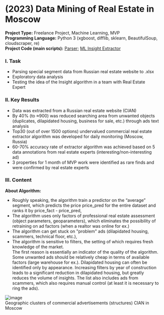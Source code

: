# (2023) Data Mining of Real Estate in Moscow 
**Project Type:**  Freelance Project, Machine Learning, MVP  
**Programming Language:** Python 3 (xgboost, difflib, sklearn, BeautifulSoup, cloudscraper, re)  
**Project Сode (main scripts):** [Parser](https://github.com/ResearchMachine/commercial-project-ml-mvp-insight-in-real-estate-moscow/blob/main/preprocessing/run_preprocessing.ipynb); [ML Insight Extractor](https://github.com/ResearchMachine/ml-mvp-insight-in-real-estate-moscow/blob/main/modeling/run_modeling_clean.ipynb)   
<!--- **Project Full Description:** [Presentation](https://github.com/ResearchMachine/commercial-project-ml-mvp-insight-in-real-estate-moscow/blob/main/EN.pdf) --->



### I. Task
* Parsing special segment data from Russian real estate website to .xlsx
* Exploratory data analysis
* Testing the idea of the Insight algorithm in a team with Real Estate Expert

### II. Key Results 
* Data was extracted from a Russian real estate website (CIAN)
* By 40% (to ≈900) was reduced searching area from unwanted objects (duplicates, dilapidated housing, business for sale, etc.) through ads text analysis
* Top30 (out of over 1500 options) undervalued commercial real estate extractor algorithm was developed for daily monitoring (Moscow, Russia)
* 60-70% accuracy rate of extractor algorithm was achieved based on 5 data annotations from real estate experts (interesting/non-interesting ad)
* 3 properties for 1 month of MVP work were identified as rare finds and were confirmed by real estate experts 



### III. Content
**About Algorithm:**
* Roughly speaking, the algorithm train a predictor on the “average” segment, which predicts the price price_pred for the entire dataset and ranks it by price_fact - price_pred,
* The algorithm uses only factors of professional real estate assessment (object parameters, geoparameters), which eliminates the possibility of retraining on ad factors (when a realtor was online for ex.)
* The algorithm can get stuck on "problem" ads (dilapidated housing, scammers, technical floor, etc.),  
* The algorithm is sensitive to filters, the setting of which requires fresh knowledge of the market.  
The first reason is essentially an indicator of the quality of the algorithm. Some unwanted ads should be relatively cheap in terms of available factors (large warehouse for ex.). Dilapidated housing can often be identified only by appearance. Increasing filters by year of construction leads to a significant reduction in dilapidated housing, but greatly reduces the volume of insights. The list also includes ads from scammers, which also requires manual control (at least it is necessary to ring the ads).

![image](https://github.com/ResearchMachine/commercial-project-ml-mvp-insight-in-real-estate-moscow/assets/70639823/67974aa5-54b5-41b3-a3f4-8258d3fea1e1)  
Geographic clusters of commercial advertisements (structures) CIAN in Moscow



<!--- 
**Key Problems of Scalability to Big Platform:**
1. Realtor Checking. If the realtor turns out to be a scammer, the platform will receive a negative review. This can greatly damage platform reputation and we cannot influence it.  
2. Market Knowledge and Explainability for User. We used many manual filters that cannot be obtained without special knowledge about the market. And also, we cannot use deep algorithms, since we must explain to the user why they should buy exactly this object.  
**Thus, using Data Analysis from open source commercial real estate in Moscow is profitable only for indiviual using.**--->
<!--- 
**Project Code**:
1. [Parser (result - .xlsx dataframe)](https://github.com/ResearchMachine/commercial-project-ml-mvp-insight-in-real-estate-moscow/blob/main/preprocessing/run_preprocessing.ipynb);  
2. [ML Insight Extractor (result - TOP30 links)](https://github.com/ResearchMachine/commercial-project-ml-mvp-insight-in-real-estate-moscow/blob/main/modeling/run_modeling.ipynb).
 --->
<!--- **Project Description:** [Presentation](https://github.com/ResearchMachine/commercial-project-ml-mvp-insight-in-real-estate-moscow/blob/main/EN.pdf) --->
<!---
### IV. Team
Data Scientist (me), Real Estate Analytic

 --->

